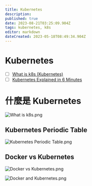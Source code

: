 ```yaml
---
title: Kubernetes
description: 
published: true
date: 2023-08-21T03:25:09.904Z
tags: kubernetes, k8s
editor: markdown
dateCreated: 2023-05-18T08:49:34.904Z
---
```


# Kubernetes
- [ ] [What is k8s (Kubernetes)](https://blog.bytebytego.com/p/ep35-what-is-kubernetes?utm_source=profile&utm_medium=reader2)
- [ ] [Kubernetes Explained in 6 Minutes](https://www.youtube.com/watch?v=TlHvYWVUZyc&ab_channel=ByteByteGo&loop=0)

# 什麼是 Kubernetes

![What is k8s.png](http://192.168.25.60:8000/files/file_storage/9131f64d.png)

## Kubernetes Periodic Table

![Kubernetes Periodic Table.png](http://192.168.25.60:8000/files/file_storage/3804f476.png)

## Docker vs Kubernetes

![Docker vs Kubernetes.png](http://192.168.25.60:8000/files/file_storage/4e6ac9fe.png)

![Docker and Kubernetes.png](http://192.168.25.60:8000/files/file_storage/a8337aeb.png)
